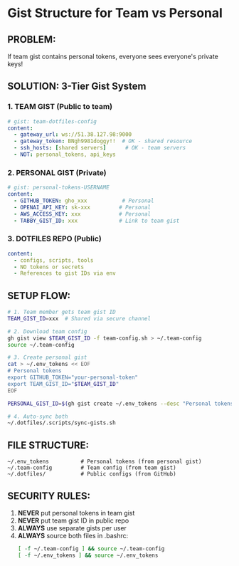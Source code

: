 # Gist Structure for Team vs Personal

## PROBLEM: 
If team gist contains personal tokens, everyone sees everyone's private keys!

## SOLUTION: 3-Tier Gist System

### 1. TEAM GIST (Public to team)
```yaml
# gist: team-dotfiles-config
content:
  - gateway_url: ws://51.38.127.98:9000
  - gateway_token: BNgh9981doggy!!  # OK - shared resource
  - ssh_hosts: [shared servers]      # OK - team servers
  - NOT: personal_tokens, api_keys
```

### 2. PERSONAL GIST (Private)
```yaml
# gist: personal-tokens-USERNAME
content:
  - GITHUB_TOKEN: gho_xxx           # Personal
  - OPENAI_API_KEY: sk-xxx         # Personal  
  - AWS_ACCESS_KEY: xxx            # Personal
  - TABBY_GIST_ID: xxx             # Link to team gist
```

### 3. DOTFILES REPO (Public)
```yaml
content:
  - configs, scripts, tools
  - NO tokens or secrets
  - References to gist IDs via env
```

## SETUP FLOW:

```bash
# 1. Team member gets team gist ID
TEAM_GIST_ID=xxx  # Shared via secure channel

# 2. Download team config
gh gist view $TEAM_GIST_ID -f team-config.sh > ~/.team-config
source ~/.team-config

# 3. Create personal gist
cat > ~/.env_tokens << EOF
# Personal tokens
export GITHUB_TOKEN="your-personal-token"
export TEAM_GIST_ID="$TEAM_GIST_ID"
EOF

PERSONAL_GIST_ID=$(gh gist create ~/.env_tokens --desc "Personal tokens - $(whoami)")

# 4. Auto-sync both
~/.dotfiles/.scripts/sync-gists.sh
```

## FILE STRUCTURE:

```
~/.env_tokens          # Personal tokens (from personal gist)
~/.team-config         # Team config (from team gist)
~/.dotfiles/           # Public configs (from GitHub)
```

## SECURITY RULES:

1. **NEVER** put personal tokens in team gist
2. **NEVER** put team gist ID in public repo
3. **ALWAYS** use separate gists per user
4. **ALWAYS** source both files in .bashrc:
   ```bash
   [ -f ~/.team-config ] && source ~/.team-config
   [ -f ~/.env_tokens ] && source ~/.env_tokens
   ```